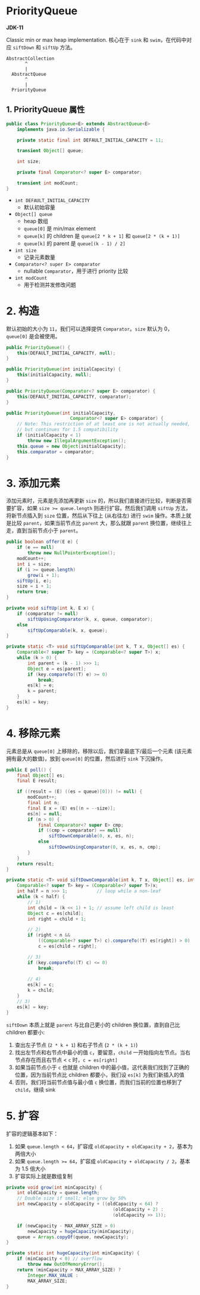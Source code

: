 # PriorityQueue

**JDK-11**

Classic min or max heap implementation. 核心在于 `sink` 和 `swim`，在代码中对应 `siftDown` 和 `siftUp` 方法。

```
AbstractCollection
       ^
       |
  AbstractQueue
       ^
       |
  PriorityQueue
```

## 1. PriorityQueue 属性

```java
public class PriorityQueue<E> extends AbstractQueue<E>
    implements java.io.Serializable {

    private static final int DEFAULT_INITIAL_CAPACITY = 11;

    transient Object[] queue; 

    int size;

    private final Comparator<? super E> comparator;

    transient int modCount;     
}
```

- `int DEFAULT_INITIAL_CAPACITY` 
    - 默认初始容量
- `Object[] queue` 
    - heap 数组
    - `queue[0]` 是 min/max element
    - `queue[k]` 的 children 是 `queue[2 * k + 1]` 和 `queue[2 * (k + 1)]`
    - `queue[k]` 的 parent 是 `queue[(k - 1) / 2]`
- `int size` 
    - 记录元素数量
- `Comparator<? super E> comparator`
    - nullable `Comparator`，用于进行 priority 比较
- `int modCount`
    - 用于检测并发修改问题

# 2. 构造

默认初始的大小为 `11`，我们可以选择提供 `Comparator`。`size` 默认为 0，`queue[0]` 是会被使用。

```java
public PriorityQueue() {
    this(DEFAULT_INITIAL_CAPACITY, null);
}

public PriorityQueue(int initialCapacity) {
    this(initialCapacity, null);
}

public PriorityQueue(Comparator<? super E> comparator) {
    this(DEFAULT_INITIAL_CAPACITY, comparator);
}

public PriorityQueue(int initialCapacity,
                        Comparator<? super E> comparator) {
    // Note: This restriction of at least one is not actually needed,
    // but continues for 1.5 compatibility
    if (initialCapacity < 1)
        throw new IllegalArgumentException();
    this.queue = new Object[initialCapacity];
    this.comparator = comparator;
}
```

# 3. 添加元素

添加元素时，元素是先添加再更新 `size` 的，所以我们直接进行比较，判断是否需要扩容，如果 `size >= queue.length` 则进行扩容。然后我们调用 `siftUp` 方法，将新节点插入到 `size` 位置，然后从下往上 (从右往左) 进行 `swim` 操作。本质上就是比较 `parent`，如果当前节点比 `parent` 大，那么就跟 `parent` 换位置，继续往上走，直到当前节点小于 `parent`。

```java
public boolean offer(E e) {
    if (e == null)
        throw new NullPointerException();
    modCount++;
    int i = size;
    if (i >= queue.length)
        grow(i + 1);
    siftUp(i, e);
    size = i + 1;
    return true;
}

private void siftUp(int k, E x) {
    if (comparator != null)
        siftUpUsingComparator(k, x, queue, comparator);
    else
        siftUpComparable(k, x, queue);
}

private static <T> void siftUpComparable(int k, T x, Object[] es) {
    Comparable<? super T> key = (Comparable<? super T>) x;
    while (k > 0) {
        int parent = (k - 1) >>> 1;
        Object e = es[parent];
        if (key.compareTo((T) e) >= 0)
            break;
        es[k] = e;
        k = parent;
    }
    es[k] = key;
}
```

# 4. 移除元素

元素总是从 `queue[0]` 上移除的，移除以后，我们拿最底下/最后一个元素 (该元素拥有最大的数值)，放到 `queue[0]` 的位置，然后进行 `sink` 下沉操作。

```java
public E poll() {
    final Object[] es;
    final E result;

    if ((result = (E) ((es = queue)[0])) != null) {
        modCount++;
        final int n;
        final E x = (E) es[(n = --size)];
        es[n] = null;
        if (n > 0) {
            final Comparator<? super E> cmp;
            if ((cmp = comparator) == null)
                siftDownComparable(0, x, es, n);
            else
                siftDownUsingComparator(0, x, es, n, cmp);
        }
    }
    return result;
}

private static <T> void siftDownComparable(int k, T x, Object[] es, int n) {
    Comparable<? super T> key = (Comparable<? super T>)x;
    int half = n >>> 1;           // loop while a non-leaf
    while (k < half) {
        // 1)
        int child = (k << 1) + 1; // assume left child is least
        Object c = es[child];
        int right = child + 1;

        // 2)
        if (right < n &&
            ((Comparable<? super T>) c).compareTo((T) es[right]) > 0)
            c = es[child = right];

        // 3)
        if (key.compareTo((T) c) <= 0)
            break;
        
        // 4)
        es[k] = c;
        k = child;
    }
    // 3)
    es[k] = key;
}
```

`siftDown` 本质上就是 `parent` 与比自己更小的 children 换位置，直到自己比 children 都要小:

1. 查出左子节点 (`2 * k + 1`) 和右子节点 (`2 * (k + 1)`)
2. 找出左节点和右节点中最小的值 `c`，要留意，`child` 一开始指向左节点。当右节点存在而且右节点 < `c` 时，`c = es[right]` 
3. 如果当前节点小于 `c` 也就是 children 中的最小值，这代表我们找到了正确的位置，因为当前节点比 children 都要小，我们设 `es[k]` 为我们新插入的值
4. 否则，我们将当前节点值与最小值 `c` 换位置，而我们当前的位置也移到了 `child`，继续 sink

# 5. 扩容

扩容的逻辑基本如下：

1. 如果 `queue.length < 64`，扩容成 `oldCapacity + oldCapacity + 2`，基本为两倍大小
2. 如果 `queue.length >= 64`，扩容成 `oldCapacity + oldCapacity / 2`，基本为 1.5 倍大小
3. 扩容实际上就是数组复制

```java
private void grow(int minCapacity) {
    int oldCapacity = queue.length;
    // Double size if small; else grow by 50%
    int newCapacity = oldCapacity + ((oldCapacity < 64) ?
                                        (oldCapacity + 2) :
                                        (oldCapacity >> 1));

    if (newCapacity - MAX_ARRAY_SIZE > 0)
        newCapacity = hugeCapacity(minCapacity);
    queue = Arrays.copyOf(queue, newCapacity);
}

private static int hugeCapacity(int minCapacity) {
    if (minCapacity < 0) // overflow
        throw new OutOfMemoryError();
    return (minCapacity > MAX_ARRAY_SIZE) ?
        Integer.MAX_VALUE :
        MAX_ARRAY_SIZE;
}
```